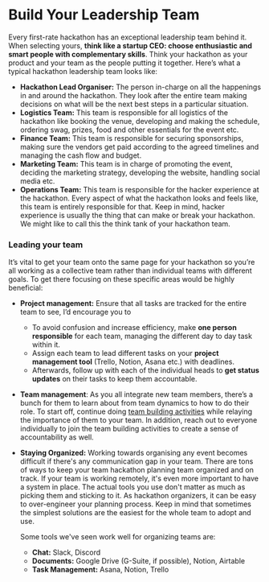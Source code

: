 # Build Your Leadership Team

Every first-rate hackathon has an exceptional leadership team behind it. When selecting yours, **think like a startup CEO: choose enthusiastic and smart people with complementary skills**. Think your hackathon as your product and your team as the people putting it together. Here’s what a typical hackathon leadership team looks like:

* **Hackathon Lead Organiser:** The person in-charge on all the happenings in and around the hackathon. They look after the entire team making decisions on what will be the next best steps in a particular situation. 
* **Logistics Team:** This team is responsible for all logistics of the hackathon like booking the venue, developing and making the schedule, ordering swag, prizes, food and other essentials for the event etc.
* **Finance Team:** This team is responsible for securing sponsorships, making sure the vendors get paid according to the agreed timelines and managing the cash flow and budget.
* **Marketing Team:** This team is in charge of promoting the event, deciding the marketing strategy, developing the website, handling social media etc.
* **Operations Team:** This team is responsible for the hacker experience at the hackathon. Every aspect of what the hackathon looks and feels like, this team is entirely responsible for that. Keep in mind, hacker experience is usually the thing that can make or break your hackathon. We might like to call this the think tank of your hackathon team.

### Leading your team

It’s vital to get your team onto the same page for your hackathon so you’re all working as a collective team rather than individual teams with different goals. To get there focusing on these specific areas would be highly beneficial:

* **Project management:** Ensure that all tasks are tracked for the entire team to see, I’d encourage you to 
  * To avoid confusion and increase efficiency, make **one person responsible** for each team, managing the different day to day task within it. 
  * Assign each team to lead different tasks on your **project management tool** \(Trello, Notion, Asana etc.\) with deadlines. 
  * Afterwards, follow up with each of the individual heads to **get status updates** on their tasks to keep them accountable.  
* **Team management**: As you all integrate new team members, there’s a bunch for them to learn about from team dynamics to how to do their role. To start off, continue doing [team building activities](../organizer-resources/host-exciting-mini-events/) while relaying the importance of them to your team. In addition, reach out to everyone individually to join the team building activities to create a sense of accountability as well. 
* **Staying Organized:** Working towards organising any event becomes difficult if there's any communication gap in your team. There are tons of ways to keep your team hackathon planning team organized and on track. If your team is working remotely, it's even more important to have a system in place. The actual tools you use don't matter as much as picking them and sticking to it. As hackathon organizers, it can be easy to over-engineer your planning process. Keep in mind that sometimes the simplest solutions are the easiest for the whole team to adopt and use.

  Some tools we've seen work well for organizing teams are:

  * **Chat:** Slack, Discord
  * **Documents:** Google Drive \(G-Suite, if possible\), Notion, Airtable 
  * **Task Management:** Asana, Notion, Trello

